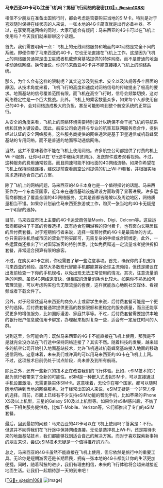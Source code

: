 **马来西亚4G卡可以注册飞机吗？揭秘飞行网络的秘密[[TG💪+ @esim1088](https://t.me/s/esim1088)]**

相信不少朋友在准备出国旅行时，都会考虑是否要购买当地的SIM卡。特别是对于喜欢随时保持在线状态的人来说，一张本地的4G卡简直就是出行必备神器。不过，在享受高速网络的同时，大家可能会有疑问：马来西亚的4G卡可以在飞机上使用吗？今天我们就来聊聊这个话题。

首先，我们需要明确一点：飞机上的无线网络服务和地面的4G网络是完全不同的系统。即便你带了马来西亚的4G卡，它也无法直接在飞机上工作。这是因为飞机上的网络服务通常是由卫星或者机载蜂窝基站提供的特殊网络，而不是普通的地面移动通信网络。换句话说，你的马来西亚4G卡并不能直接接入飞机上的网络系统。

那么，为什么会有这样的限制呢？其实这涉及到技术、安全以及法规等多个层面的原因。从技术角度来看，飞机飞行的高度和速度对网络信号的传输提出了极高的要求。地面基站的信号覆盖范围有限，而飞机在高空飞行时，信号会频繁切换，这对网络稳定性是一个巨大挑战。此外，飞机上的乘客数量众多，如果每个人都使用自己的4G卡，会对网络造成极大的负担，甚至可能影响到整个航空系统的正常运行。

从安全的角度来看，飞机上的网络环境需要特别设计以确保不会干扰飞机的导航系统和其他关键设备。因此，航空公司会选择与专业的航空互联网服务商合作，提供经过认证的安全网络服务。这些服务商提供的网络通常是基于卫星通信或机载蜂窝基站的专用网络，而不是普通的地面移动通信网络。

当然，这并不意味着你不能在飞机上使用网络。许多航空公司都提供了付费的机上Wi-Fi服务，让你可以在飞行途中继续浏览网页、发送邮件或者观看视频。不过，这种服务的费用通常较高，而且网速可能不如地面的4G网络流畅。如果你希望在飞机上保持网络连接，建议提前查看航空公司提供的机上Wi-Fi套餐，并根据实际需求选择适合自己的方案。

除了飞机上的网络问题，马来西亚的4G卡本身也是一个值得探讨的话题。马来西亚作为一个东南亚国家，近年来在通信基础设施建设方面取得了显著进展。许多运营商都推出了覆盖全国的4G网络服务，尤其是首都吉隆坡以及周边地区，网络质量相当不错。如果你计划前往马来西亚旅游或工作，购买一张当地的4G卡无疑是一个明智的选择。

目前，马来西亚市场上主要的4G卡运营商包括Maxis、Digi、Celcom等。这些运营商都提供了丰富的套餐选择，既有适合短期游客的预付费卡，也有面向长期居民的后付费套餐。对于短期旅行者来说，选择一张预付费的4G卡是最简单的方式。你只需前往机场或市区的营业厅购买即可，无需复杂的手续或合同绑定。此外，一些运营商还推出了针对国际游客的特别优惠，比如免费赠送一定流量或者提供折扣套餐，非常适合预算有限的旅客。

不过，在购买4G卡之前，你也需要了解一些注意事项。首先，确保你的手机支持马来西亚的频段。虽然大多数现代智能手机都能兼容全球主流频段，但还是建议在出发前检查一下你的手机规格，以免出现无法正常使用的情况。其次，注意流量消耗的问题。虽然4G网络速度快，但相应的流量消耗也比较大。如果你不熟悉如何管理流量，可以考虑购买包含无限流量的套餐，这样就能放心地刷社交媒体、看视频或者下载文件了。

另外，对于经常往返马来西亚的商务人士或留学生来说，后付费套餐可能是一个更好的选择。后付费套餐通常提供更高的数据限额和更稳定的服务质量，而且还能享受更多的增值服务，比如国际漫游、家庭共享等。不过，后付费套餐需要提供本地的银行账户信息或信用卡绑定，办理起来相对复杂一些，适合有一定居住时间的人群。

说到这里，你可能会问：既然马来西亚的4G卡不能直接在飞机上使用，那我是不是就完全没办法在飞行途中保持网络连接了？其实不然。随着科技的发展，越来越多的航空公司开始引入地面基站技术，允许飞机通过机载蜂窝基站接入地面的移动通信网络。这意味着，未来我们或许真的可以用马来西亚的4G卡在飞机上上网。不过，这项技术目前仍处于试点阶段，尚未普及到所有航班。

除此之外，还有一些新兴的技术正在改变我们的飞行体验。比如，eSIM技术的兴起为旅行者带来了全新的可能性。eSIM是一种嵌入式虚拟SIM卡，可以直接通过手机设置激活，无需更换实体SIM卡。这意味着，无论你在哪个国家，都可以随时随地切换到当地的网络服务。对于经常出国的人来说，eSIM无疑是一个非常方便的选择。目前，市面上已经有不少支持eSIM功能的智能手机，比如苹果的iPhone XS及以上机型，三星的Galaxy S10及以上机型等。如果你对eSIM感兴趣，不妨了解一下相关服务提供商，比如T-Mobile、Verizon等，它们都推出了专门的eSIM套餐。

最后，回到最初的问题：马来西亚的4G卡可以在飞机上使用吗？答案是：不行。但这并不妨碍我们在飞行途中保持网络连接。无论是选择机上Wi-Fi，还是期待未来的地面基站技术，我们都能够找到适合自己的解决方案。而对于喜欢探索新事物的朋友来说，尝试eSIM技术无疑是一个值得推荐的方向。

总之，马来西亚的4G卡虽然不能直接在飞机上使用，但它依然是旅行中的重要工具。无论你是短期游客还是长期居民，拥有一张本地的4G卡都能让你的生活更加便捷。同时，随着科技的进步，我们有理由相信，未来的飞行体验将会越来越接近地面生活。让我们一起期待那一天的到来吧！

[[TG💪+ @esim1088](https://t.me/s/esim1088) ![Image](https://i.postimg.cc/4NQfJmqS/Snipaste-2025-05-13-00-14-12.png)]